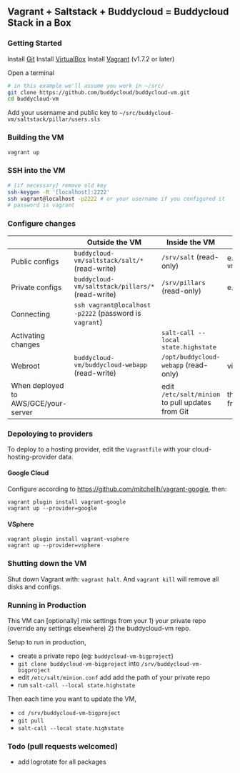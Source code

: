 ## Vagrant + Saltstack + Buddycloud = Buddycloud Stack in a Box

### Getting Started

Install [Git]([http://git-scm.com/downloads)
Install [VirtualBox](https://www.virtualbox.org/wiki/Downloads)
Install [Vagrant](http://www.vagrantup.com/) (v1.7.2 or later)

Open a terminal

```bash
# in this example we'll assume you work in ~/src/
git clone https://github.com/buddycloud/buddycloud-vm.git
cd buddycloud-vm
```

Add your username and public key to `~/src/buddycloud-vm/saltstack/pillar/users.sls`

### Building the VM

```bash
vagrant up
```

### SSH into the VM

```bash
# [if necessary] remove old key
ssh-keygen -R '[localhost]:2222'
ssh vagrant@localhost -p2222 # or your username if you configured it 
# password is vagrant
```

### Configure changes

|                    | Outside the VM                                      | Inside the VM                      |             |
|--------------------|-----------------------------------------------------|------------------------------------|----------------------------------|
| Public configs    | `buddycloud-vm/saltstack/salt/*` (read-write)         | `/srv/salt` (read-only)              | e.g. `buddycloud-vm/saltstack/salt/nginx.conf.template`                  |
| Private configs    | `buddycloud-vm/saltstack/pillars/*` (read-write)      | `/srv/pillars` (read-only)           | e.g. database passwords          |
| Connecting         | `ssh vagrant@localhost -p2222` (password is `vagrant`)  |                                   |                                  | add your own key to `buddycloud-vm/saltstack/pillar/users.sls`  
| Activating changes |                                                     | `salt-call --local state.highstate`  |                                  |
| Webroot            | `buddycloud-vm/buddycloud-webapp` (read-write)        | `/opt/buddycloud-webapp` (read-only) | visible on http://localhost:8080 |
| When deployed to AWS/GCE/your-server  |          | edit `/etc/salt/minion` to pull updates from Git | this will pull all future system configs from your private git repo |


### Depoloying to providers

To deploy to a hosting provider, edit the `Vagrantfile` with your cloud-hosting-provider data.

#### Google Cloud

Configure according to https://github.com/mitchellh/vagrant-google, then:
```
vagrant plugin install vagrant-google
vagrant up --provider=google
```

#### VSphere 
```
vagrant plugin install vagrant-vsphere
vagrant up --provider=vsphere
```

### Shutting down the VM

Shut down Vagrant with: `vagrant halt`. And `vagrant kill` will remove all disks and configs.


### Running in Production

This VM can [optionally] mix settings from your 1) your private repo (override any settings elsewhere) 2) the buddycloud-vm repo. 

Setup to run in production,
- create a private repo (eg: `buddycloud-vm-bigproject`)
- `git clone buddycloud-vm-bigproject` into `/srv/buddycloud-vm-bigproject` 
- edit `/etc/salt/minion.conf` add add the path of your private repo
- run `salt-call --local state.highstate`

Then each time you want to update the VM,
- `cd /srv/buddycloud-vm-bigproject`
- `git pull`
- `salt-call --local state.highstate`

### Todo (pull requests welcomed)

- add logrotate for all packages
